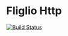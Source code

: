 # Fliglio Http
[![Build Status](https://travis-ci.org/fliglio/http.svg?branch=master)](https://travis-ci.org/fliglio/http)
